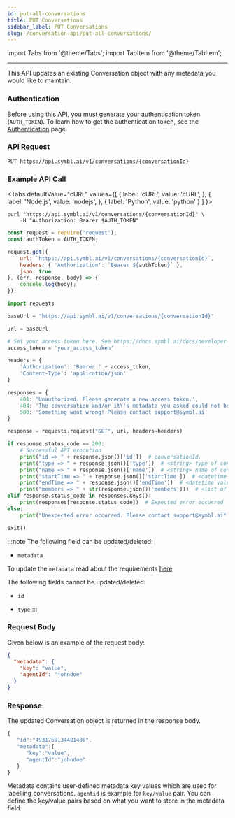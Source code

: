 ```yaml
---
id: put-all-conversations
title: PUT Conversations
sidebar_label: PUT Conversations
slug: /conversation-api/put-all-conversations/
---
```

import Tabs from '@theme/Tabs';
import TabItem from '@theme/TabItem';

---

This API updates an existing Conversation object with any metadata you would like to maintain. 

### Authentication

Before using this API, you must generate your authentication token (`AUTH_TOKEN`). To learn how to get the authentication token, see the [Authentication](/docs/developer-tools/authentication) page.

### API Request

`PUT https://api.symbl.ai/v1/conversations/{conversationId}`

### Example API Call

<Tabs
  defaultValue="cURL"
  values={[
    { label: 'cURL', value: 'cURL', },
    { label: 'Node.js', value: 'nodejs', },
    { label: 'Python', value: 'python' }
  ]
}>
<TabItem value="cURL">

```shell
curl "https://api.symbl.ai/v1/conversations/{conversationId}" \
    -H "Authorization: Bearer $AUTH_TOKEN"
```

</TabItem>

<TabItem value="nodejs">

```js
const request = require('request');
const authToken = AUTH_TOKEN;

request.get({
    url: `https://api.symbl.ai/v1/conversations/{conversationId}`,
    headers: { 'Authorization': `Bearer ${authToken}` },
    json: true
}, (err, response, body) => {
    console.log(body);
});
```

</TabItem>
<TabItem value="python">

```py
import requests

baseUrl = "https://api.symbl.ai/v1/conversations/{conversationId}"

url = baseUrl 

# Set your access token here. See https://docs.symbl.ai/docs/developer-tools/authentication
access_token = 'your_access_token'

headers = {
    'Authorization': 'Bearer ' + access_token,
    'Content-Type': 'application/json'
}

responses = {
    401: 'Unauthorized. Please generate a new access token.',
    404: 'The conversation and/or it\'s metadata you asked could not be found, please check the input provided',
    500: 'Something went wrong! Please contact support@symbl.ai'
}

response = requests.request("GET", url, headers=headers)

if response.status_code == 200:
    # Successful API execution
    print("id => " + response.json()['id'])  # conversationId.
    print("type => " + response.json()['type'])  # <string> type of conversation, default is meeting
    print("name => " + response.json()['name'])  # <string> name of conversation
    print("startTime => " + response.json()['startTime'])  # <datetime value> start time of conversation
    print("endTime => " + response.json()['endTime'])  # <datetime value> end time of conversation
    print("members => " + str(response.json()['members']))  # <list of member objects containing name and email if detected> members who were part of conversation
elif response.status_code in responses.keys():
    print(responses[response.status_code])  # Expected error occurred
else:
    print("Unexpected error occurred. Please contact support@symbl.ai" + ", Debug Message => " + str(response.text))

exit()
```

</TabItem>
</Tabs>

:::note
The following field can be updated/deleted:
 
- `metadata` 

 To update the `metadata` read about the requirements [here](/docs/management-api/conversation-groups/conversation-groups-intro/#step-2-add-metadata-to-conversation)

The following fields cannot be updated/deleted:

- `id`

- `type`
:::

### Request Body

Given below is an example of the request body:

```json
{
  "metadata": {
    "key": "value", 
    "agentId": "johndoe"
  }
}
```
### Response
The updated Conversation object is returned in the response body.

```javascript
{
   "id":"4931769134481408",
   "metadata":{
      "key":"value",
      "agentId":"johndoe"
   }
}
```
Metadata contains user-defined metadata key values which are used for labelling conversations. `agentid` is example for `key/value` pair. You can define the key/value pairs based on what you want to store in the metadata field.